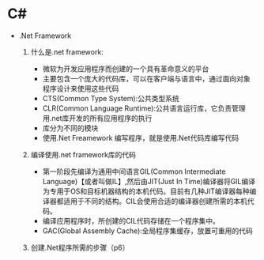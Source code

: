 # C#

- .Net Framework

	1. 什么是.net framework:
		
		- 微软为开发应用程序而创建的一个具有革命意义的平台
		- 主要包含一个庞大的代码库，可以在客户端与语言中，通过面向对象程序设计来使用这些代码 
		- CTS(Common Type System):公共类型系统 
		- CLR(Common Language Runtime):公共语言运行库，它负责管理用.net库开发的所有应用程序的执行
		- 库分为不同的模块
		- 使用.Net Freamework 编写程序，就是使用.Net代码库编写代码
		
	2. 编译使用.net framework库的代码 
	    
		- 第一阶段先编译为通用中间语言GIL(Common Intermediate Language)【或者叫做IL】,然后由JIT(Just In Time)编译器将GIL编译为专用于OS和目标机器结构的本机代码。目前有几种JIT编译器每种编译器都适用于不同的结构。CIL会使用合适的编译器创建所需的本机代码。
		- 编译应用程序时，所创建的CIL代码存储在一个程序集中。
		- GAC(Global Assembly Cache):全局程序集缓存，放置可重用的代码

	3. 创建.Net程序所需的步骤（p6）
